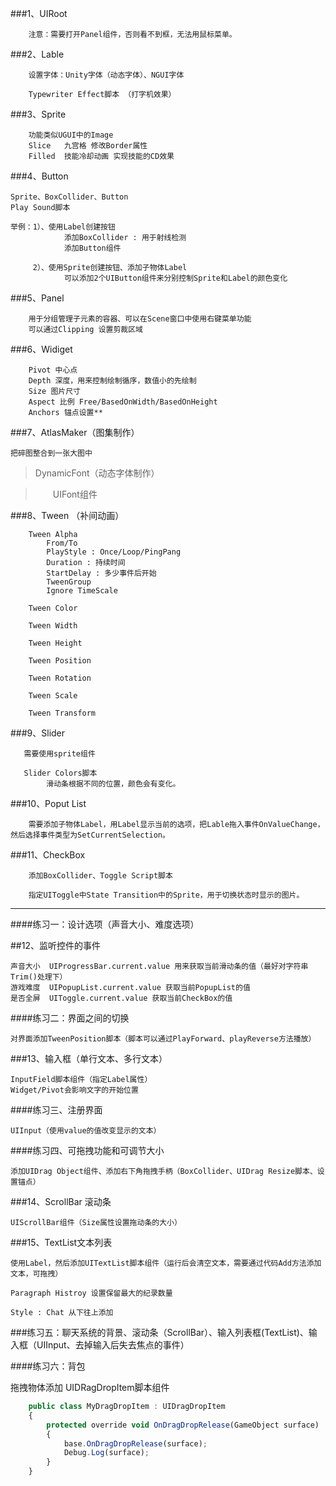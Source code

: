 ###1、UIRoot

        注意：需要打开Panel组件，否则看不到框，无法用鼠标菜单。

###2、Lable

        设置字体：Unity字体（动态字体）、NGUI字体
        
        Typewriter Effect脚本 （打字机效果）


###3、Sprite
    
        功能类似UGUI中的Image
        Slice   九宫格 修改Border属性
        Filled  技能冷却动画 实现技能的CD效果

###4、Button
    
    Sprite、BoxCollider、Button
    Play Sound脚本
    
    举例：1）、使用Label创建按钮
                添加BoxCollider : 用于射线检测
                添加Button组件
    
         2）、使用Sprite创建按钮、添加子物体Label
                可以添加2个UIButton组件来分别控制Sprite和Label的颜色变化

###5、Panel

        用于分组管理子元素的容器、可以在Scene窗口中使用右键菜单功能
        可以通过Clipping 设置剪裁区域

###6、Widiget

        Pivot 中心点
        Depth 深度，用来控制绘制循序，数值小的先绘制
        Size 图片尺寸
        Aspect 比例 Free/BasedOnWidth/BasedOnHeight
        Anchors 锚点设置**

###7、AtlasMaker（图集制作）

    把碎图整合到一张大图中
    
>DynamicFont（动态字体制作）

>&emsp;&emsp;UIFont组件

###8、Tween （补间动画）

        Tween Alpha
            From/To
            PlayStyle : Once/Loop/PingPang
            Duration : 持续时间
            StartDelay : 多少事件后开始
            TweenGroup
            Ignore TimeScale
            
        Tween Color
            
        Tween Width
        
        Tween Height
        
        Tween Position
        
        Tween Rotation
        
        Tween Scale
        
        Tween Transform

###9、Slider

       需要使用sprite组件
       
       Slider Colors脚本
            滑动条根据不同的位置，颜色会有变化。

###10、Poput List

        需要添加子物体Label，用Label显示当前的选项，把Lable拖入事件OnValueChange，然后选择事件类型为SetCurrentSelection。
    
###11、CheckBox

        添加BoxCollider、Toggle Script脚本
        
        指定UIToggle中State Transition中的Sprite，用于切换状态时显示的图片。
        
---

####练习一：设计选项（声音大小、难度选项）

##12、监听控件的事件

    声音大小  UIProgressBar.current.value 用来获取当前滑动条的值（最好对字符串Trim()处理下）
    游戏难度  UIPopupList.current.value 获取当前PopupList的值
    是否全屏  UIToggle.current.value 获取当前CheckBox的值
    
####练习二：界面之间的切换

    对界面添加TweenPosition脚本（脚本可以通过PlayForward、playReverse方法播放）
    

###13、输入框（单行文本、多行文本）

    InputField脚本组件（指定Label属性）
    Widget/Pivot会影响文字的开始位置

####练习三、注册界面

    UIInput（使用value的值改变显示的文本）
    
####练习四、可拖拽功能和可调节大小

    添加UIDrag Object组件、添加右下角拖拽手柄（BoxCollider、UIDrag Resize脚本、设置锚点）
    
###14、ScrollBar 滚动条

    UIScrollBar组件（Size属性设置拖动条的大小）
    

###15、TextList文本列表

    使用Label，然后添加UITextList脚本组件（运行后会清空文本，需要通过代码Add方法添加文本，可拖拽）
    
    Paragraph Histroy 设置保留最大的纪录数量
    
    Style : Chat 从下往上添加
    
###练习五：聊天系统的背景、滚动条（ScrollBar）、输入列表框(TextList)、输入框（UIInput、去掉输入后失去焦点的事件）

####练习六：背包

   拖拽物体添加 UIDRagDropItem脚本组件
   
```javascript
    public class MyDragDropItem : UIDragDropItem
    {
        protected override void OnDragDropRelease(GameObject surface)
        {
            base.OnDragDropRelease(surface);
            Debug.Log(surface);
        }
    }
```
